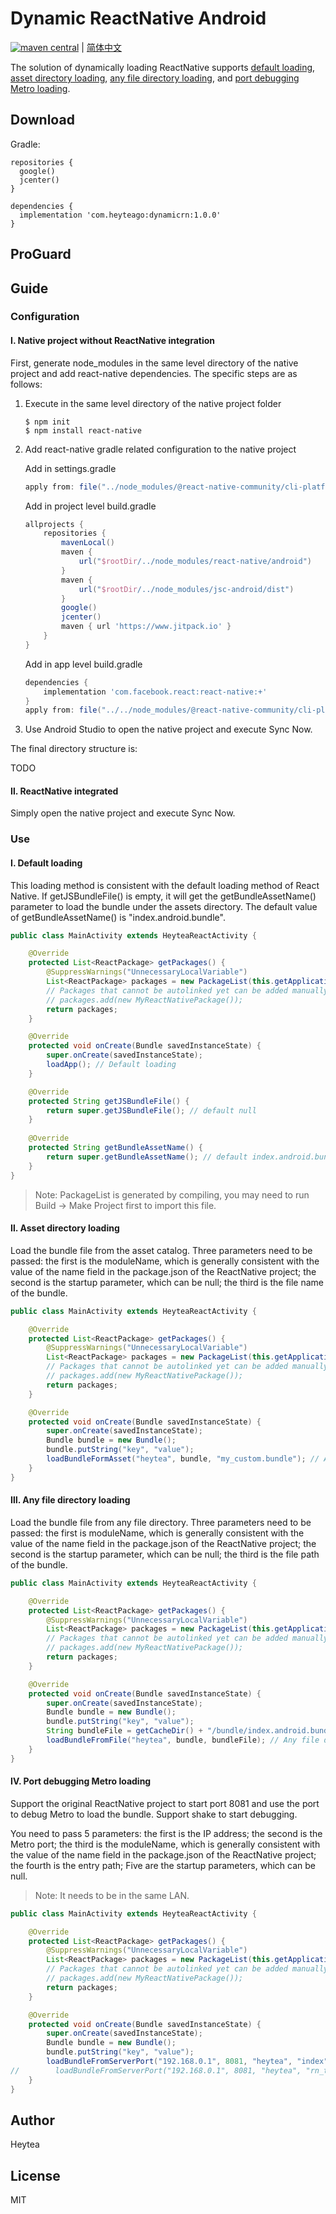 # Dynamic ReactNative Android

[![maven central](https://img.shields.io/badge/maven_central-1.0.0-green)](https://dl.bintray.com/qindachang/maven/com/heyteago/dynamicrn/1.0.0/) | [简体中文](./README-CN.md)

The solution of dynamically loading ReactNative supports [default loading](#ⅰ-default-loading), [asset directory loading](#ⅱ-asset-directory-loading), [any file directory loading](#ⅲ-any-file-directory-loading), and [port debugging Metro loading](#ⅳ-port-debugging-metro-loading).

## Download

Gradle:

```
repositories {
  google()
  jcenter()
}

dependencies {
  implementation 'com.heyteago:dynamicrn:1.0.0'
}
```

## ProGuard

## Guide

### Configuration

#### Ⅰ. Native project without ReactNative integration

First, generate node_modules in the same level directory of the native project and add react-native dependencies. The specific steps are as follows:

1. Execute in the same level directory of the native project folder

	```shell
	$ npm init
	$ npm install react-native
	```
2. Add react-native gradle related configuration to the native project

	Add in settings.gradle
	
	```gradle
	apply from: file("../node_modules/@react-native-community/cli-platform-android/native_modules.gradle"); applyNativeModulesSettingsGradle(settings)
	```
	Add in project level build.gradle
	
	```gradle
	allprojects {
		repositories {
			mavenLocal()
			maven {
				url("$rootDir/../node_modules/react-native/android")
			}
			maven {
				url("$rootDir/../node_modules/jsc-android/dist")
			}
			google()
			jcenter()
            maven { url 'https://www.jitpack.io' }
		}
	}
	```
	Add in app level build.gradle
	
	```gradle
	dependencies {
		implementation 'com.facebook.react:react-native:+'
	}
    apply from: file("../../node_modules/@react-native-community/cli-platform-android/native_modules.gradle"); applyNativeModulesAppBuildGradle(project)
	```
3. Use Android Studio to open the native project and execute Sync Now.

The final directory structure is:

TODO

#### Ⅱ. ReactNative integrated

Simply open the native project and execute Sync Now.

### Use

#### Ⅰ. Default loading

This loading method is consistent with the default loading method of React Native. If getJSBundleFile() is empty, it will get the getBundleAssetName() parameter to load the bundle under the assets directory. The default value of getBundleAssetName() is "index.android.bundle".

```java
public class MainActivity extends HeyteaReactActivity {

    @Override
    protected List<ReactPackage> getPackages() {
        @SuppressWarnings("UnnecessaryLocalVariable")
        List<ReactPackage> packages = new PackageList(this.getApplication()).getPackages();
        // Packages that cannot be autolinked yet can be added manually here, for example:
        // packages.add(new MyReactNativePackage());
        return packages;
    }

    @Override
    protected void onCreate(Bundle savedInstanceState) {
        super.onCreate(savedInstanceState);
        loadApp(); // Default loading
    }

    @Override
    protected String getJSBundleFile() {
        return super.getJSBundleFile(); // default null
    }
    
    @Override
    protected String getBundleAssetName() {
        return super.getBundleAssetName(); // default index.android.bundle
    }
}
```

> Note: PackageList is generated by compiling, you may need to run Build -> Make Project first to import this file.

#### Ⅱ. Asset directory loading

Load the bundle file from the asset catalog. Three parameters need to be passed: the first is the moduleName, which is generally consistent with the value of the name field in the package.json of the ReactNative project; the second is the startup parameter, which can be null; the third is the file name of the bundle.

```java
public class MainActivity extends HeyteaReactActivity {

    @Override
    protected List<ReactPackage> getPackages() {
        @SuppressWarnings("UnnecessaryLocalVariable")
        List<ReactPackage> packages = new PackageList(this.getApplication()).getPackages();
        // Packages that cannot be autolinked yet can be added manually here, for example:
        // packages.add(new MyReactNativePackage());
        return packages;
    }

    @Override
    protected void onCreate(Bundle savedInstanceState) {
        super.onCreate(savedInstanceState);
        Bundle bundle = new Bundle();
        bundle.putString("key", "value");
        loadBundleFormAsset("heytea", bundle, "my_custom.bundle"); // Asset directory loading
    }
}
```

#### Ⅲ. Any file directory loading

Load the bundle file from any file directory. Three parameters need to be passed: the first is moduleName, which is generally consistent with the value of the name field in the package.json of the ReactNative project; the second is the startup parameter, which can be null; the third is the file path of the bundle.

```java
public class MainActivity extends HeyteaReactActivity {

    @Override
    protected List<ReactPackage> getPackages() {
        @SuppressWarnings("UnnecessaryLocalVariable")
        List<ReactPackage> packages = new PackageList(this.getApplication()).getPackages();
        // Packages that cannot be autolinked yet can be added manually here, for example:
        // packages.add(new MyReactNativePackage());
        return packages;
    }

    @Override
    protected void onCreate(Bundle savedInstanceState) {
        super.onCreate(savedInstanceState);
        Bundle bundle = new Bundle();
        bundle.putString("key", "value");
        String bundleFile = getCacheDir() + "/bundle/index.android.bundle";
        loadBundleFromFile("heytea", bundle, bundleFile); // Any file directory loading
    }
}
```

#### Ⅳ. Port debugging Metro loading

Support the original ReactNative project to start port 8081 and use the port to debug Metro to load the bundle. Support shake to start debugging.

You need to pass 5 parameters: the first is the IP address; the second is the Metro port; the third is the moduleName, which is generally consistent with the value of the name field in the package.json of the ReactNative project; the fourth is the entry path; Five are the startup parameters, which can be null.

> Note: It needs to be in the same LAN.

```java
public class MainActivity extends HeyteaReactActivity {

    @Override
    protected List<ReactPackage> getPackages() {
        @SuppressWarnings("UnnecessaryLocalVariable")
        List<ReactPackage> packages = new PackageList(this.getApplication()).getPackages();
        // Packages that cannot be autolinked yet can be added manually here, for example:
        // packages.add(new MyReactNativePackage());
        return packages;
    }

    @Override
    protected void onCreate(Bundle savedInstanceState) {
        super.onCreate(savedInstanceState);
        Bundle bundle = new Bundle();
        bundle.putString("key", "value");
        loadBundleFromServerPort("192.168.0.1", 8081, "heytea", "index", null); // Port debugging Metro loading
//        loadBundleFromServerPort("192.168.0.1", 8081, "heytea", "rn_temp/index", bundle);
    }
}
```

## Author

Heytea

## License

MIT
